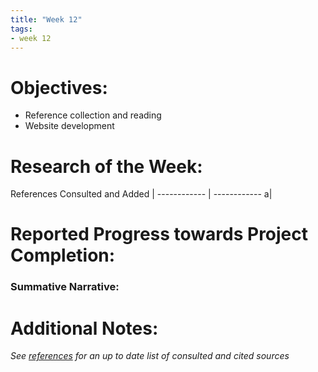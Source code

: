```yaml
---
title: "Week 12"
tags:
- week 12
---
```


# Objectives: 
- Reference collection and reading
- Website development

# Research of the Week:
References Consulted and Added | 
------------ | ------------
a|
# Reported Progress towards Project Completion:
### Summative Narrative: 


# Additional Notes:

*See [references](/notes/vault/references.md) for an up to date list of consulted and cited sources*